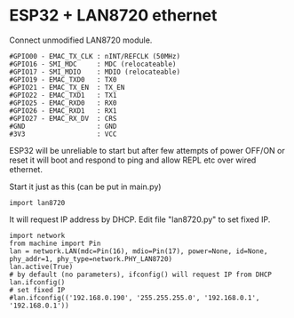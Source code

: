 # ESP32 + LAN8720 ethernet

Connect unmodified LAN8720 module.

    #GPIO00 - EMAC_TX_CLK : nINT/REFCLK (50MHz)
    #GPIO16 - SMI_MDC     : MDC (relocateable)
    #GPIO17 - SMI_MDIO    : MDIO (relocateable)
    #GPIO19 - EMAC_TXD0   : TX0
    #GPIO21 - EMAC_TX_EN  : TX_EN
    #GPIO22 - EMAC_TXD1   : TX1
    #GPIO25 - EMAC_RXD0   : RX0
    #GPIO26 - EMAC_RXD1   : RX1
    #GPIO27 - EMAC_RX_DV  : CRS
    #GND                  : GND
    #3V3                  : VCC

ESP32 will be unreliable to start but after
few attempts of power OFF/ON or reset
it will boot and respond to ping and allow
REPL etc over wired ethernet.

Start it just as this (can be put in main.py)

    import lan8720

It will request IP address by DHCP.
Edit file "lan8720.py" to set fixed IP.

    import network
    from machine import Pin
    lan = network.LAN(mdc=Pin(16), mdio=Pin(17), power=None, id=None, phy_addr=1, phy_type=network.PHY_LAN8720)
    lan.active(True)
    # by default (no parameters), ifconfig() will request IP from DHCP
    lan.ifconfig()
    # set fixed IP
    #lan.ifconfig(('192.168.0.190', '255.255.255.0', '192.168.0.1', '192.168.0.1'))
